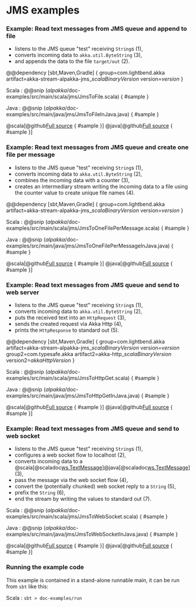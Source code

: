# JMS examples

### Example: Read text messages from JMS queue and append to file

- listens to the JMS queue "test" receiving `String`s (1),
- converts incoming data to `akka.util.ByteString` (3),
- and appends the data to the file `target/out` (2).

@@dependency [sbt,Maven,Gradle] {
  group=com.lightbend.akka
  artifact=akka-stream-alpakka-jms_$scalaBinaryVersion$
  version=$version$
}

Scala
: @@snip ($alpakka$/doc-examples/src/main/scala/jms/JmsToFile.scala) { #sample }

Java
: @@snip ($alpakka$/doc-examples/src/main/java/jms/JmsToFileInJava.java) { #sample }


@scala[@github[Full source](/doc-examples/src/main/scala/jms/JmsToFile.scala) { #sample }]
@java[@github[Full source](/doc-examples/src/main/java/jms/JmsToFileInJava.java) { #sample }]


### Example: Read text messages from JMS queue and create one file per message

- listens to the JMS queue "test" receiving `String`s (1),
- converts incoming data to `akka.util.ByteString` (2),
- combines the incoming data with a counter (3),
- creates an intermediary stream writing the incoming data to a file using the counter 
value to create unique file names (4). 

@@dependency [sbt,Maven,Gradle] {
  group=com.lightbend.akka
  artifact=akka-stream-alpakka-jms_$scalaBinaryVersion$
  version=$version$
}

Scala
: @@snip ($alpakka$/doc-examples/src/main/scala/jms/JmsToOneFilePerMessage.scala) { #sample }

Java
: @@snip ($alpakka$/doc-examples/src/main/java/jms/JmsToOneFilePerMessageInJava.java) { #sample }

@scala[@github[Full source](/doc-examples/src/main/scala/jms/JmsToOneFilePerMessage.scala) { #sample }]
@java[@github[Full source](/doc-examples/src/main/java/jms/JmsToOneFilePerMessageInJava.java) { #sample }]



### Example: Read text messages from JMS queue and send to web server

- listens to the JMS queue "test" receiving `String`s (1),
- converts incoming data to `akka.util.ByteString` (2),
- puts the received text into an `HttpRequest` (3),
- sends the created request via Akka Http (4),
- prints the `HttpResponse` to standard out (5).

@@dependency [sbt,Maven,Gradle] {
  group=com.lightbend.akka
  artifact=akka-stream-alpakka-jms_$scalaBinaryVersion$
  version=$version$
  group2=com.typesafe.akka
  artifact2=akka-http_$scalaBinaryVersion$
  version2=$akkaHttpVersion$
}


Scala
: @@snip ($alpakka$/doc-examples/src/main/scala/jms/JmsToHttpGet.scala) { #sample }

Java
: @@snip ($alpakka$/doc-examples/src/main/java/jms/JmsToHttpGetInJava.java) { #sample }


@scala[@github[Full source](/doc-examples/src/main/scala/jms/JmsToHttpGet.scala) { #sample }]
@java[@github[Full source](/doc-examples/src/main/java/jms/JmsToHttpGetInJava.java) { #sample }]



### Example: Read text messages from JMS queue and send to web socket

- listens to the JMS queue "test" receiving `String`s (1),
- configures a web socket flow to localhost (2),
- converts incoming data to a @scala[@scaladoc[ws.TextMessage](akka.http.scaladsl.model.ws.TextMessage)]@java[@scaladoc[ws.TextMessage](akka.http.javadsl.model.ws.TextMessage)] (3),
- pass the message via the web socket flow (4),
- convert the (potentially chunked) web socket reply to a `String` (5),
- prefix the `String` (6),
- end the stream by writing the values to standard out (7).



Scala
: @@snip ($alpakka$/doc-examples/src/main/scala/jms/JmsToWebSocket.scala) { #sample }

Java
: @@snip ($alpakka$/doc-examples/src/main/java/jms/JmsToWebSocketInJava.java) { #sample }

@scala[@github[Full source](/doc-examples/src/main/scala/jms/JmsToWebSocket.scala) { #sample }]
@java[@github[Full source](/doc-examples/src/main/java/jms/JmsToWebSocketInJava.java) { #sample }]


### Running the example code

This example is contained in a stand-alone runnable main, it can be run
 from `sbt` like this:
 

Scala
:   ```
    sbt
    > doc-examples/run
    ```
